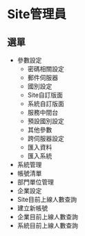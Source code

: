 # Site管理員
## 選單
* 參數設定
    * 密碼相關設定
    * 郵件伺服器
    * 國別設定
    * Site自訂版面
    * 系統自訂版面
    * 服務中間台
    * 預設國別設定
    * 其他參數
    * 跨伺服器設定
    * 匯入資料
    * 匯入系統
* 系統管理
* 帳號清單
* 部門單位管理
* 企業設定
* Site目前上線人數查詢
* 建立新帳號
* 企業目前上線人數查詢
* 系統目前上線人數查詢